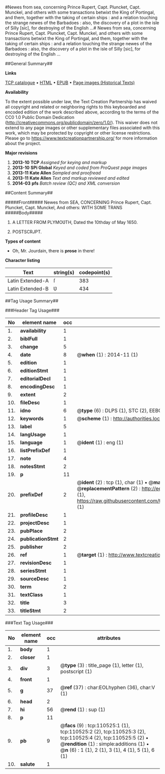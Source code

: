 #Newes from sea, concerning Prince Rupert, Capt. Pluncket, Capt. Munckel, and others with some transactions betwixt the King of Portingal, and them, together with the taking of certain ships : and a relation touching the strange newes of the Barbadoes : also, the discovery of a plot in the isle of Silly [sic], for destroying of the English ...#
Newes from sea, concerning Prince Rupert, Capt. Pluncket, Capt. Munckel, and others with some transactions betwixt the King of Portingal, and them, together with the taking of certain ships : and a relation touching the strange newes of the Barbadoes : also, the discovery of a plot in the isle of Silly [sic], for destroying of the English ...

##General Summary##

**Links**

[TCP catalogue](http://www.ota.ox.ac.uk/tcp/)  • 
[HTML](http://tei.it.ox.ac.uk/tcp/Texts-HTML/free/A52/A52213.html)  • 
[EPUB](http://tei.it.ox.ac.uk/tcp/Texts-EPUB/free/A52/A52213.epub) • 
[Page images (Historical Texts)](https://historicaltexts.jisc.ac.uk/eebo-31355552e)

**Availability**

To the extent possible under law, the Text Creation Partnership has waived all copyright and related or neighboring rights to this keyboarded and encoded edition of the work described above, according to the terms of the CC0 1.0 Public Domain Dedication (http://creativecommons.org/publicdomain/zero/1.0/). This waiver does not extend to any page images or other supplementary files associated with this work, which may be protected by copyright or other license restrictions. Please go to https://www.textcreationpartnership.org/ for more information about the project.

**Major revisions**

1. __2013-10__ __TCP__ *Assigned for keying and markup*
1. __2013-10__ __SPi Global__ *Keyed and coded from ProQuest page images*
1. __2013-11__ __Kate Allen__ *Sampled and proofread*
1. __2013-11__ __Kate Allen__ *Text and markup reviewed and edited*
1. __2014-03__ __pfs__ *Batch review (QC) and XML conversion*

##Content Summary##

#####Front#####
Newes from SEA, CONCERNING Prince Rupert, Capt. Pluncket, Capt. Munckel, And others: WITH SOME TRANS
#####Body#####

1. A LETTER FROM PLYMOƲTH, Dated the 10thday of May 1650.

1. POSTSCRJPT.

**Types of content**

  * Oh, Mr. Jourdain, there is **prose** in there!

**Character listing**


|Text|string(s)|codepoint(s)|
|---|---|---|
|Latin Extended-A|ſ|383|
|Latin Extended-B|Ʋ|434|

##Tag Usage Summary##

###Header Tag Usage###

|No|element name|occ|attributes|
|---|---|---|---|
|1.|__availability__|1||
|2.|__biblFull__|1||
|3.|__change__|5||
|4.|__date__|8| @__when__ (1) : 2014-11 (1)|
|5.|__edition__|1||
|6.|__editionStmt__|1||
|7.|__editorialDecl__|1||
|8.|__encodingDesc__|1||
|9.|__extent__|2||
|10.|__fileDesc__|1||
|11.|__idno__|6| @__type__ (6) : DLPS (1), STC (2), EEBO-CITATION (1), OCLC (1), VID (1)|
|12.|__keywords__|1| @__scheme__ (1) : http://authorities.loc.gov/ (1)|
|13.|__label__|5||
|14.|__langUsage__|1||
|15.|__language__|1| @__ident__ (1) : eng (1)|
|16.|__listPrefixDef__|1||
|17.|__note__|4||
|18.|__notesStmt__|2||
|19.|__p__|11||
|20.|__prefixDef__|2| @__ident__ (2) : tcp (1), char (1)  •  @__matchPattern__ (2) : ([0-9\-]+):([0-9IVX]+) (1), (.+) (1)  •  @__replacementPattern__ (2) : http://eebo.chadwyck.com/downloadtiff?vid=$1&page=$2 (1), https://raw.githubusercontent.com/textcreationpartnership/Texts/master/tcpchars.xml#$1 (1)|
|21.|__profileDesc__|1||
|22.|__projectDesc__|1||
|23.|__pubPlace__|2||
|24.|__publicationStmt__|2||
|25.|__publisher__|2||
|26.|__ref__|1| @__target__ (1) : http://www.textcreationpartnership.org/docs/. (1)|
|27.|__revisionDesc__|1||
|28.|__seriesStmt__|1||
|29.|__sourceDesc__|1||
|30.|__term__|2||
|31.|__textClass__|1||
|32.|__title__|3||
|33.|__titleStmt__|2||


###Text Tag Usage###

|No|element name|occ|attributes|
|---|---|---|---|
|1.|__body__|1||
|2.|__closer__|1||
|3.|__div__|3| @__type__ (3) : title_page (1), letter (1), postscript (1)|
|4.|__front__|1||
|5.|__g__|37| @__ref__ (37) : char:EOLhyphen (36), char:V (1)|
|6.|__head__|2||
|7.|__hi__|56| @__rend__ (1) : sup (1)|
|8.|__p__|11||
|9.|__pb__|9| @__facs__ (9) : tcp:110525:1 (1), tcp:110525:2 (2), tcp:110525:3 (2), tcp:110525:4 (2), tcp:110525:5 (2)  •  @__rendition__ (1) : simple:additions (1)  •  @__n__ (6) : 1 (1), 2 (1), 3 (1), 4 (1), 5 (1), 6 (1)|
|10.|__salute__|1||
